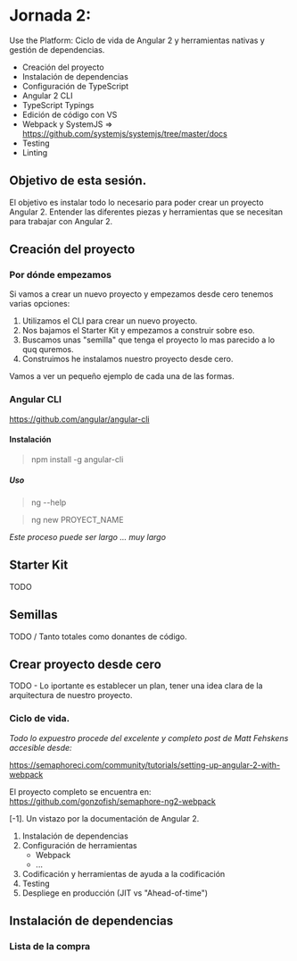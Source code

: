 # Jornada 2: 

Use the Platform: 
Ciclo de vida de Angular 2 y herramientas nativas y gestión de dependencias.

* Creación del proyecto
* Instalación de dependencias
* Configuración de TypeScript
* Angular 2 CLI
* TypeScript Typings
* Edición de código con VS
* Webpack y SystemJS => https://github.com/systemjs/systemjs/tree/master/docs
* Testing
* Linting

## Objetivo de esta sesión.

El objetivo es instalar todo lo necesario para poder crear un proyecto Angular 2. Entender las diferentes piezas y herramientas que se necesitan para trabajar con Angular 2.

## Creación del proyecto

### Por dónde empezamos

Si vamos a crear un nuevo proyecto y empezamos desde cero tenemos varias opciones:

1. Utilizamos el CLI para crear un nuevo proyecto.
2. Nos bajamos el Starter Kit y empezamos a construir sobre eso.
3. Buscamos unas "semilla" que tenga el proyecto lo mas parecido a lo quq quremos.
4. Construimos he instalamos nuestro proyecto desde cero.

Vamos a ver un pequeño ejemplo de cada una de las formas.

### Angular CLI

https://github.com/angular/angular-cli

#### Instalación

> npm install -g angular-cli

##### Uso

> ng --help

> ng new PROYECT_NAME

_Este proceso puede ser largo ... muy largo_

## Starter Kit

TODO

## Semillas

TODO / Tanto totales como donantes de código. 

## Crear proyecto desde cero

TODO - Lo iportante es establecer un plan, tener una idea clara de la arquitectura de nuestro proyecto.

### Ciclo de vida.

_Todo lo expuestro procede del excelente y completo post de Matt Fehskens accesible desde:_ 

https://semaphoreci.com/community/tutorials/setting-up-angular-2-with-webpack

El proyecto completo se encuentra en: https://github.com/gonzofish/semaphore-ng2-webpack

[-1]. Un vistazo por la documentación de Angular 2.

1. Instalación de dependencias
2. Configuración de herramientas
    * Webpack
    * ...
4. Codificación y herramientas de ayuda a la codificación
3. Testing
5. Despliege en producción (JIT vs "Ahead-of-time")

##  Instalación de dependencias

### Lista de la compra